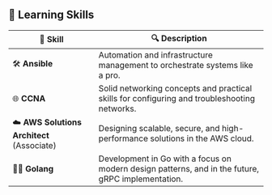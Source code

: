 ## 🚀 **Learning Skills**

| 🧠 **Skill**              | 🔍 **Description**                                                                                     |
|---------------------------|-------------------------------------------------------------------------------------------------------|
| 🛠️ **Ansible**            | Automation and infrastructure management to orchestrate systems like a pro.                           |
| 🌐 **CCNA**               | Solid networking concepts and practical skills for configuring and troubleshooting networks.           |
| ☁️ **AWS Solutions Architect** (Associate) | Designing scalable, secure, and high-performance solutions in the AWS cloud.                     |
| 🧑‍💻 **Golang**            | Development in Go with a focus on modern design patterns, and in the future, gRPC implementation.       |


